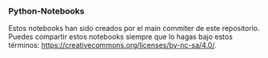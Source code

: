 ### Python-Notebooks

Estos notebooks han sido creados por el main commiter de este repositorio. Puedes compartir estos notebooks siempre que lo hagas bajo estos términos: https://creativecommons.org/licenses/by-nc-sa/4.0/.
